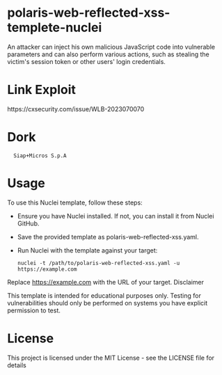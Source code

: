 # polaris-web-reflected-xss-templete-nuclei

An attacker can inject his own malicious JavaScript code into vulnerable parameters and can also perform various actions, such as stealing the victim's session token or other users' login credentials.

# Link Exploit

<link> https://cxsecurity.com/issue/WLB-2023070070 </link>

# Dork
      Siap+Micros S.p.A

# Usage

To use this Nuclei template, follow these steps:

- Ensure you have Nuclei installed. If not, you can install it from Nuclei GitHub.
- Save the provided template as polaris-web-reflected-xss.yaml.
- Run Nuclei with the template against your target:



      nuclei -t /path/to/polaris-web-reflected-xss.yaml -u https://example.com

Replace https://example.com with the URL of your target.
Disclaimer

This template is intended for educational purposes only. Testing for vulnerabilities should only be performed on systems you have explicit permission to test.

# License

This project is licensed under the MIT License - see the LICENSE file for details

